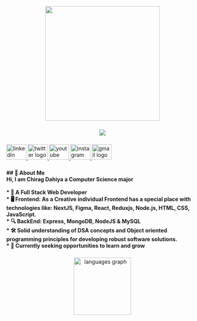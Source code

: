 <div align="center">
  <img height="300" src="https://github.com/user-attachments/assets/e7bfa818-ae01-4155-8b02-5e14cccc910b"  />
</div>

###

<div align="center">
  <img src="https://visitor-badge.laobi.icu/badge?page_id=CDahiya333.CDahiya333&left_color=antiquewhite&right_color=azure&left_text=Visitors"  />
</div>

###

<div align="left">
  <a href="https://www.linkedin.com/in/chirag-dahiya-a6ba2322b/" target="_blank">
    <img src="https://raw.githubusercontent.com/maurodesouza/profile-readme-generator/master/src/assets/icons/social/linkedin/default.svg" width="52" height="40" alt="linkedin logo"  />
  </a>
  <a href="https://x.com/iChiragD" target="_blank">
    <img src="https://raw.githubusercontent.com/maurodesouza/profile-readme-generator/master/src/assets/icons/social/twitter/default.svg" width="52" height="40" alt="twitter logo"  />
  </a>
  <a href="https://www.youtube.com/@chiragdahiya333" target="_blank">
    <img src="https://raw.githubusercontent.com/maurodesouza/profile-readme-generator/master/src/assets/icons/social/youtube/default.svg" width="52" height="40" alt="youtube logo"  />
  </a>
  <a href="https://www.instagram.com/chiragdahiya67/" target="_blank">
    <img src="https://raw.githubusercontent.com/maurodesouza/profile-readme-generator/master/src/assets/icons/social/instagram/default.svg" width="52" height="40" alt="instagram logo"  />
  </a>
  <a href="mailto:dahiyachirag67@gmail.com" target="_blank">
    <img src="https://raw.githubusercontent.com/maurodesouza/profile-readme-generator/master/src/assets/icons/social/gmail/default.svg" width="52" height="40" alt="gmail logo"  />
  </a>
</div>

###

<h4 align="left">## 🚀 About Me<br>Hi, I am Chirag Dahiya a Computer Science major <br><br>* 💫 A Full Stack Web Developer<br>* 🖥️ Frontend: As a Creative individual Frontend has a special place with technologies like: NextJS, Figma, React, Reduxjs, Node.js, HTML, CSS, JavaScript.<br>* 🔍 BackEnd: Express, MongoDB, NodeJS & MySQL<br>* 🛠️ Solid understanding of DSA concepts and Object oriented programming principles for developing robust software solutions.<br>* 💼 Currently seeking opportunities to learn and grow</h4>

###

<div align="center">
  <img src="https://github-readme-stats.vercel.app/api/top-langs?username=CDahiya333&locale=en&hide_title=true&layout=compact&card_width=320&langs_count=5&theme=dracula&hide_border=true&order=2" height="150" alt="languages graph"  />
</div>

###

